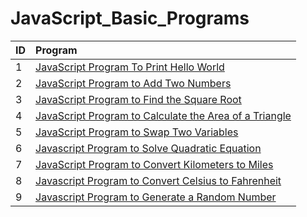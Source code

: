# JavaScript_Basic_Programs
| ID |   Program     |
| :-------- | :------- | 
| 1      | [JavaScript Program To Print Hello World](https://github.com/Avinash-web3/JavaScript_Basic_Programs/blob/main/Programs/HelloWorld.js) |  
| 2     | [JavaScript Program to Add Two Numbers](https://github.com/Avinash-web3/JavaScript_Basic_Programs/blob/main/Programs/addation.py) |
| 3      | [JavaScript Program to Find the Square Root](https://github.com/Avinash-web3/JavaScript_Basic_Programs/blob/main/Programs/squareroot.js) |
| 4      | [JavaScript Program to Calculate the Area of a Triangle](https://github.com/Avinash-web3/JavaScript_Basic_Programs/blob/main/Programs/areaoftraingle.js) |
| 5      | [JavaScript Program to Swap Two Variables](https://github.com/Avinash-web3/JavaScript_Basic_Programs/blob/main/Programs/swaptwovariable.js) |
| 6      |  [Javascript Program to Solve Quadratic Equation](https://github.com/Avinash-web3/JavaScript_Basic_Programs/blob/main/Programs/rootsofquadratic.js)
| 7      | [JavaScript Program to Convert Kilometers to Miles](https://github.com/Avinash-web3/JavaScript_Basic_Programs/blob/main/Programs/kilometertomiles.js)
| 8      | [Javascript Program to Convert Celsius to Fahrenheit](https://github.com/Avinash-web3/JavaScript_Basic_Programs/blob/main/Programs/CelsiustoFahrenheit.js)
|  9      |  [Javascript Program to Generate a Random Number](https://github.com/Avinash-web3/JavaScript_Basic_Programs/blob/main/Programs/randomnumber.js)
